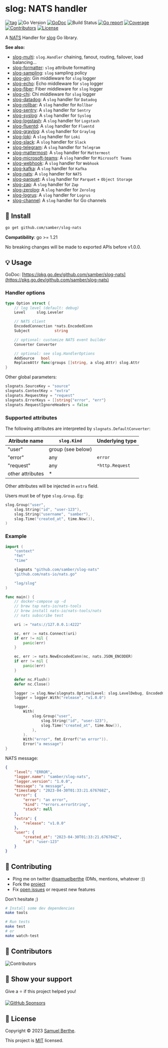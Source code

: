 
# slog: NATS handler

[![tag](https://img.shields.io/github/tag/samber/slog-nats.svg)](https://github.com/samber/slog-nats/releases)
![Go Version](https://img.shields.io/badge/Go-%3E%3D%201.21-%23007d9c)
[![GoDoc](https://godoc.org/github.com/samber/slog-nats?status.svg)](https://pkg.go.dev/github.com/samber/slog-nats)
![Build Status](https://github.com/samber/slog-nats/actions/workflows/test.yml/badge.svg)
[![Go report](https://goreportcard.com/badge/github.com/samber/slog-nats)](https://goreportcard.com/report/github.com/samber/slog-nats)
[![Coverage](https://img.shields.io/codecov/c/github/samber/slog-nats)](https://codecov.io/gh/samber/slog-nats)
[![Contributors](https://img.shields.io/github/contributors/samber/slog-nats)](https://github.com/samber/slog-nats/graphs/contributors)
[![License](https://img.shields.io/github/license/samber/slog-nats)](./LICENSE)

A [NATS](https://nats.io/) Handler for [slog](https://pkg.go.dev/log/slog) Go library.

**See also:**

- [slog-multi](https://github.com/samber/slog-multi): `slog.Handler` chaining, fanout, routing, failover, load balancing...
- [slog-formatter](https://github.com/samber/slog-formatter): `slog` attribute formatting
- [slog-sampling](https://github.com/samber/slog-sampling): `slog` sampling policy
- [slog-gin](https://github.com/samber/slog-gin): Gin middleware for `slog` logger
- [slog-echo](https://github.com/samber/slog-echo): Echo middleware for `slog` logger
- [slog-fiber](https://github.com/samber/slog-fiber): Fiber middleware for `slog` logger
- [slog-chi](https://github.com/samber/slog-chi): Chi middleware for `slog` logger
- [slog-datadog](https://github.com/samber/slog-datadog): A `slog` handler for `Datadog`
- [slog-rollbar](https://github.com/samber/slog-rollbar): A `slog` handler for `Rollbar`
- [slog-sentry](https://github.com/samber/slog-sentry): A `slog` handler for `Sentry`
- [slog-syslog](https://github.com/samber/slog-syslog): A `slog` handler for `Syslog`
- [slog-logstash](https://github.com/samber/slog-logstash): A `slog` handler for `Logstash`
- [slog-fluentd](https://github.com/samber/slog-fluentd): A `slog` handler for `Fluentd`
- [slog-graylog](https://github.com/samber/slog-graylog): A `slog` handler for `Graylog`
- [slog-loki](https://github.com/samber/slog-loki): A `slog` handler for `Loki`
- [slog-slack](https://github.com/samber/slog-slack): A `slog` handler for `Slack`
- [slog-telegram](https://github.com/samber/slog-telegram): A `slog` handler for `Telegram`
- [slog-mattermost](https://github.com/samber/slog-mattermost): A `slog` handler for `Mattermost`
- [slog-microsoft-teams](https://github.com/samber/slog-microsoft-teams): A `slog` handler for `Microsoft Teams`
- [slog-webhook](https://github.com/samber/slog-webhook): A `slog` handler for `Webhook`
- [slog-kafka](https://github.com/samber/slog-kafka): A `slog` handler for `Kafka`
- [slog-nats](https://github.com/samber/slog-nats): A `slog` handler for `NATS`
- [slog-parquet](https://github.com/samber/slog-parquet): A `slog` handler for `Parquet` + `Object Storage`
- [slog-zap](https://github.com/samber/slog-zap): A `slog` handler for `Zap`
- [slog-zerolog](https://github.com/samber/slog-zerolog): A `slog` handler for `Zerolog`
- [slog-logrus](https://github.com/samber/slog-logrus): A `slog` handler for `Logrus`
- [slog-channel](https://github.com/samber/slog-channel): A `slog` handler for Go channels

## 🚀 Install

```sh
go get github.com/samber/slog-nats
```

**Compatibility**: go >= 1.21

No breaking changes will be made to exported APIs before v1.0.0.

## 💡 Usage

GoDoc: [https://pkg.go.dev/github.com/samber/slog-nats](https://pkg.go.dev/github.com/samber/slog-nats)

### Handler options

```go
type Option struct {
	// log level (default: debug)
	Level     slog.Leveler

	// NATS client
	EncodedConnection *nats.EncodedConn
	Subject           string

	// optional: customize NATS event builder
	Converter Converter

	// optional: see slog.HandlerOptions
	AddSource   bool
	ReplaceAttr func(groups []string, a slog.Attr) slog.Attr
}
```

Other global parameters:

```go
slognats.SourceKey = "source"
slognats.ContextKey = "extra"
slognats.RequestKey = "request"
slognats.ErrorKeys = []string{"error", "err"}
slognats.RequestIgnoreHeaders = false
```

### Supported attributes

The following attributes are interpreted by `slognats.DefaultConverter`:

| Atribute name    | `slog.Kind`       | Underlying type |
| ---------------- | ----------------- | --------------- |
| "user"           | group (see below) |                 |
| "error"          | any               | `error`         |
| "request"        | any               | `*http.Request` |
| other attributes | *                 |                 |

Other attributes will be injected in `extra` field.

Users must be of type `slog.Group`. Eg:

```go
slog.Group("user",
    slog.String("id", "user-123"),
    slog.String("username", "samber"),
    slog.Time("created_at", time.Now()),
)
```

### Example

```go
import (
	"context"
	"fmt"
	"time"

	slognats "github.com/samber/slog-nats"
	"github.com/nats-io/nats.go"

	"log/slog"
)

func main() {
	// docker-compose up -d
	// brew tap nats-io/nats-tools
	// brew install nats-io/nats-tools/nats
	// nats subscribe test

	uri := "nats://127.0.0.1:4222"

	nc, err := nats.Connect(uri)
	if err != nil {
		panic(err)
	}

	ec, err := nats.NewEncodedConn(nc, nats.JSON_ENCODER)
	if err != nil {
		panic(err)
	}

	defer nc.Flush()
	defer nc.Close()

	logger := slog.New(slognats.Option{Level: slog.LevelDebug, EncodedConnection: ec, Subject: "test"}.NewNATSHandler())
	logger = logger.With("release", "v1.0.0")

	logger.
		With(
			slog.Group("user",
				slog.String("id", "user-123"),
				slog.Time("created_at", time.Now()),
			),
		).
		With("error", fmt.Errorf("an error")).
		Error("a message")
}
```

NATS message:

```json
{
  	"level": "ERROR",
	"logger.name": "samber/slog-nats",
	"logger.version": "1.0.0",
	"message": "a message",
	"timestamp": "2023-04-30T01:33:21.676768Z",
	"error": {
		"error": "an error",
		"kind": "*errors.errorString",
		"stack": null
	},
	"extra": {
		"release": "v1.0.0"
	},
	"user": {
		"created_at": "2023-04-30T01:33:21.676704Z",
		"id": "user-123"
	}
}
```

## 🤝 Contributing

- Ping me on twitter [@samuelberthe](https://twitter.com/samuelberthe) (DMs, mentions, whatever :))
- Fork the [project](https://github.com/samber/slog-nats)
- Fix [open issues](https://github.com/samber/slog-nats/issues) or request new features

Don't hesitate ;)

```bash
# Install some dev dependencies
make tools

# Run tests
make test
# or
make watch-test
```

## 👤 Contributors

![Contributors](https://contrib.rocks/image?repo=samber/slog-nats)

## 💫 Show your support

Give a ⭐️ if this project helped you!

[![GitHub Sponsors](https://img.shields.io/github/sponsors/samber?style=for-the-badge)](https://github.com/sponsors/samber)

## 📝 License

Copyright © 2023 [Samuel Berthe](https://github.com/samber).

This project is [MIT](./LICENSE) licensed.
